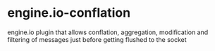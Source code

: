 engine.io-conflation
====================

engine.io plugin that allows conflation, aggregation, modification and filtering of messages just before getting flushed to the socket